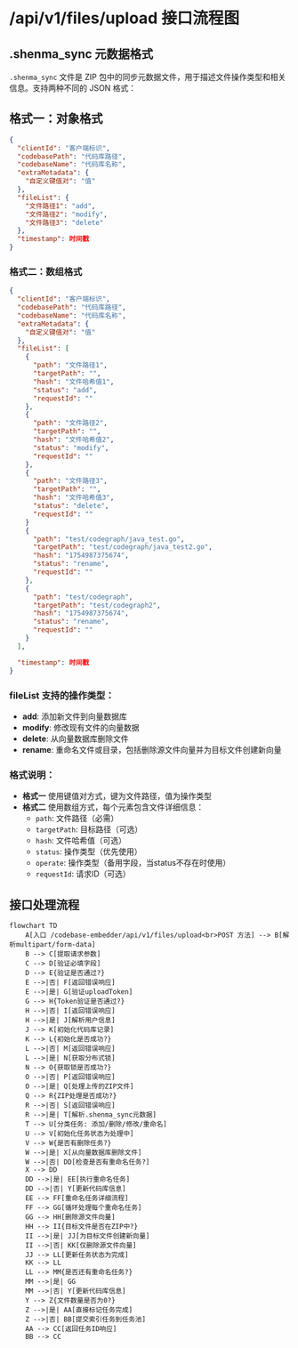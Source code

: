 # /api/v1/files/upload 接口流程图

## .shenma_sync 元数据格式

`.shenma_sync` 文件是 ZIP 包中的同步元数据文件，用于描述文件操作类型和相关信息。支持两种不同的 JSON 格式：

## 格式一：对象格式

```json
{
  "clientId": "客户端标识",
  "codebasePath": "代码库路径",
  "codebaseName": "代码库名称",
  "extraMetadata": {
    "自定义键值对": "值"
  },
  "fileList": {
    "文件路径1": "add",
    "文件路径2": "modify",
    "文件路径3": "delete"
  },
  "timestamp": 时间戳
}
```

### 格式二：数组格式

```json
{
  "clientId": "客户端标识",
  "codebasePath": "代码库路径",
  "codebaseName": "代码库名称",
  "extraMetadata": {
    "自定义键值对": "值"
  },
  "fileList": [
    {
      "path": "文件路径1",
      "targetPath": "",
      "hash": "文件哈希值1",
      "status": "add",
      "requestId": ""
    },
    {
      "path": "文件路径2",
      "targetPath": "",
      "hash": "文件哈希值2",
      "status": "modify",
      "requestId": ""
    },
    {
      "path": "文件路径3",
      "targetPath": "",
      "hash": "文件哈希值3",
      "status": "delete",
      "requestId": ""
    }
    {
      "path": "test/codegraph/java_test.go",
      "targetPath": "test/codegraph/java_test2.go",
      "hash": "1754987375674",
      "status": "rename",
      "requestId": ""
    },
    {
      "path": "test/codegraph",
      "targetPath": "test/codegraph2",
      "hash": "1754987375674",
      "status": "rename",
      "requestId": ""
    }
  ],

  "timestamp": 时间戳
}
```

### fileList 支持的操作类型：
- **add**: 添加新文件到向量数据库
- **modify**: 修改现有文件的向量数据
- **delete**: 从向量数据库删除文件
- **rename**: 重命名文件或目录，包括删除源文件向量并为目标文件创建新向量

### 格式说明：
- **格式一** 使用键值对方式，键为文件路径，值为操作类型
- **格式二** 使用数组方式，每个元素包含文件详细信息：
  - `path`: 文件路径（必需）
  - `targetPath`: 目标路径（可选）
  - `hash`: 文件哈希值（可选）
  - `status`: 操作类型（优先使用）
  - `operate`: 操作类型（备用字段，当status不存在时使用）
  - `requestId`: 请求ID（可选）

## 接口处理流程

```mermaid
flowchart TD
    A[入口 /codebase-embedder/api/v1/files/upload<br>POST 方法] --> B[解析multipart/form-data]
    B --> C[提取请求参数]
    C --> D[验证必填字段]
    D --> E{验证是否通过?}
    E -->|否| F[返回错误响应]
    E -->|是| G[验证uploadToken]
    G --> H{Token验证是否通过?}
    H -->|否| I[返回错误响应]
    H -->|是| J[解析用户信息]
    J --> K[初始化代码库记录]
    K --> L{初始化是否成功?}
    L -->|否| M[返回错误响应]
    L -->|是| N[获取分布式锁]
    N --> O{获取锁是否成功?}
    O -->|否| P[返回错误响应]
    O -->|是| Q[处理上传的ZIP文件]
    Q --> R{ZIP处理是否成功?}
    R -->|否| S[返回错误响应]
    R -->|是| T[解析.shenma_sync元数据]
    T --> U[分类任务: 添加/删除/修改/重命名]
    U --> V[初始化任务状态为处理中]
    V --> W{是否有删除任务?}
    W -->|是| X[从向量数据库删除文件]
    W -->|否| DD[检查是否有重命名任务?]
    X --> DD
    DD -->|是| EE[执行重命名任务]
    DD -->|否| Y[更新代码库信息]
    EE --> FF[重命名任务详细流程]
    FF --> GG[循环处理每个重命名任务]
    GG --> HH[删除源文件向量]
    HH --> II{目标文件是否在ZIP中?}
    II -->|是| JJ[为目标文件创建新向量]
    II -->|否| KK[仅删除源文件向量]
    JJ --> LL[更新任务状态为完成]
    KK --> LL
    LL --> MM{是否还有重命名任务?}
    MM -->|是| GG
    MM -->|否| Y[更新代码库信息]
    Y --> Z{文件数量是否为0?}
    Z -->|是| AA[直接标记任务完成]
    Z -->|否| BB[提交索引任务到任务池]
    AA --> CC[返回任务ID响应]
    BB --> CC
```